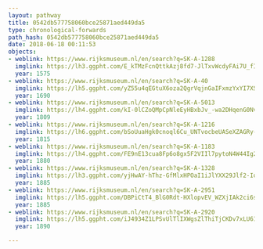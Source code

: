 ```yaml
---
layout: pathway
title: 0542db577758060bce25871aed449da5
type: chronological-forwards
path_hash: 0542db577758060bce25871aed449da5
date: 2018-06-18 00:11:53
objects:
- weblink: https://www.rijksmuseum.nl/en/search?q=SK-A-1288
  imglink: https://lh3.ggpht.com/E_kTMzFcnQttkAzj8fd7-JlTxvWcdyFAi7U_fI_EGaMt4aoSjiAZYfeR_K35bDkZltclITsxnl9v9lRPmitKHysveg=s200
  year: 1575
- weblink: https://www.rijksmuseum.nl/en/search?q=SK-A-40
  imglink: https://lh5.ggpht.com/yZ55u4qEGtuX6oza2QgrVqjnGaIFxmzYxYI7XS2x0wmcIzRKC6wy-0cbjyZWo-vGoCy3wh1avKOXBNVG0xg_mb2yW3o=s200
  year: 1690
- weblink: https://www.rijksmuseum.nl/en/search?q=SK-A-5013
  imglink: https://lh4.ggpht.com/kI-0lCZoQMpCpNleEyHBxbJv_-wa2DHqenG0NvRVpWQQf8wtctGVrr7aadlx1E4OCvP2y-FVB0FZ8vif15sou5AOjEs=s200
  year: 1809
- weblink: https://www.rijksmuseum.nl/en/search?q=SK-A-1216
  imglink: https://lh6.ggpht.com/bSoUuaHgk0cnoql6Cu_UNTvocbeUASeXZAGRy-AfPLM1SadWMQSazHSPaNCpiVaEyl0aAF_gLn9q2KzpdY2Cm5ly1hc=s200
  year: 1815
- weblink: https://www.rijksmuseum.nl/en/search?q=SK-A-1183
  imglink: https://lh4.ggpht.com/FE9nE13cua8Fp6o8gx5F2VIIl7pytoN4W44Ig2S_lO0r-hrFL2UoIiEjtm-PtO_tbUjuWLEUK0oX_5F324meTp1ZHnEc=s200
  year: 1880
- weblink: https://www.rijksmuseum.nl/en/search?q=SK-A-1328
  imglink: https://lh3.ggpht.com/yjHwAY-hThz-GfMlxHPOaI1iJlYXX29Jlf2-IoCJ7VVJOAdGQ1owcIt5ehwRVle2Rq6nCmbn5OLoHUiLL_AlXD5IbnA=s200
  year: 1885
- weblink: https://www.rijksmuseum.nl/en/search?q=SK-A-2951
  imglink: https://lh5.ggpht.com/DBPiCtT4_BlG0Rdt-HXlopvEV_WZXjIAk2ci6sEMjxbbRumjv1W37gHpe8E5lKKsaNBaI41f2Lv6TImylGANDgFZig=s200
  year: 1885
- weblink: https://www.rijksmuseum.nl/en/search?q=SK-A-2920
  imglink: https://lh5.ggpht.com/iJ4934Z1LPSvUlTlIXWgsZlThiTjCKDv7xLU61ukNDeL3a15O8wkpB8-aRy9zmQVnapC40npnK_2KpEEv4aGUeBp8TA=s200
  year: 1890

---
```

